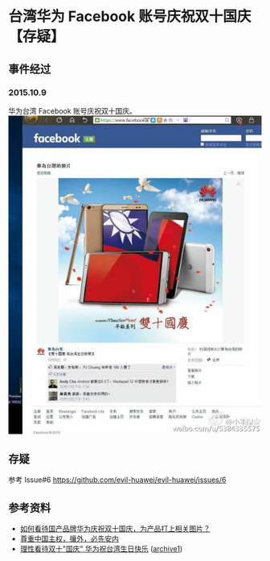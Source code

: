 # 台湾华为 Facebook 账号庆祝双十国庆【存疑】
## 事件经过
### 2015.10.9
华为台湾 Facebook 账号庆祝双十国庆。
![](./images/1.jpg)

## 存疑
参考 Issue#6 https://github.com/evil-huawei/evil-huawei/issues/6

## 参考资料
- [如何看待国产品牌华为庆祝双十国庆，为产品打上相关图片？](https://www.zhihu.com/question/58708541)
- [尊重中国主权，攘外，必先安内](https://zhuanlan.zhihu.com/p/78227380)
- [理性看待双十"国庆" 华为祝台湾生日快乐](https://m.sohu.com/n/423703552/) ([archive1](https://web.archive.org/web/20191202124016/https://m.sohu.com/n/423703552/))
